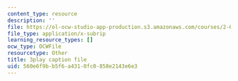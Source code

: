 ```yaml
---
content_type: resource
description: ''
file: https://ol-ocw-studio-app-production.s3.amazonaws.com/courses/2-627-fundamentals-of-photovoltaics-fall-2013/560e6f9bb5f6a4310fc0858e2143e6e3_c4jP3XCZ4Sw.srt
file_type: application/x-subrip
learning_resource_types: []
ocw_type: OCWFile
resourcetype: Other
title: 3play caption file
uid: 560e6f9b-b5f6-a431-0fc0-858e2143e6e3
---
```

